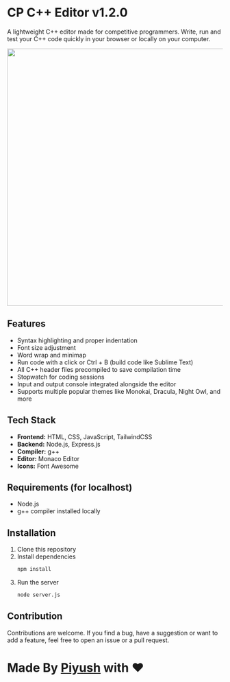 # CP C++ Editor v1.2.0

A lightweight C++ editor made for competitive programmers. Write, run and test your C++ code quickly in your browser or locally on your computer.

<img src="https://i.postimg.cc/1XwcFQPR/cp-code-editor.png" width="600">

## Features

- Syntax highlighting and proper indentation
- Font size adjustment  
- Word wrap and minimap  
- Run code with a click or Ctrl + B (build code like Sublime Text)  
- All C++ header files precompiled to save compilation time  
- Stopwatch for coding sessions
- Input and output console integrated alongside the editor  
- Supports multiple popular themes like Monokai, Dracula, Night Owl, and more  


## Tech Stack

- **Frontend:** HTML, CSS, JavaScript, TailwindCSS
- **Backend:** Node.js, Express.js
- **Compiler:** g++
- **Editor:** Monaco Editor
- **Icons:** Font Awesome

## Requirements (for localhost)

- Node.js
- g++ compiler installed locally

## Installation

1. Clone this repository
2. Install dependencies
   ```bash
   npm install
   ```
3. Run the server
   ```bash
   node server.js
   ```

## Contribution

Contributions are welcome. If you find a bug, have a suggestion or want to add a feature, feel free to open an issue or a pull request.

# Made By [Piyush](https://x.com/piyush_cpp) with ❤️
